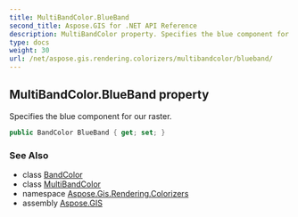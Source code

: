 ```yaml
---
title: MultiBandColor.BlueBand
second_title: Aspose.GIS for .NET API Reference
description: MultiBandColor property. Specifies the blue component for our raster.
type: docs
weight: 30
url: /net/aspose.gis.rendering.colorizers/multibandcolor/blueband/
---
```

## MultiBandColor.BlueBand property

Specifies the blue component for our raster.

```csharp
public BandColor BlueBand { get; set; }
```

### See Also

* class [BandColor](../../bandcolor/)
* class [MultiBandColor](../)
* namespace [Aspose.Gis.Rendering.Colorizers](../../multibandcolor/)
* assembly [Aspose.GIS](../../../)


